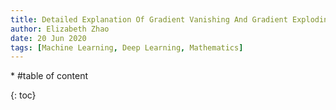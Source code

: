 ```yaml
---
title: Detailed Explanation Of Gradient Vanishing And Gradient Exploding
author: Elizabeth Zhao
date: 20 Jun 2020
tags: [Machine Learning, Deep Learning, Mathematics]
---
```


\* #table of content

{: toc}





